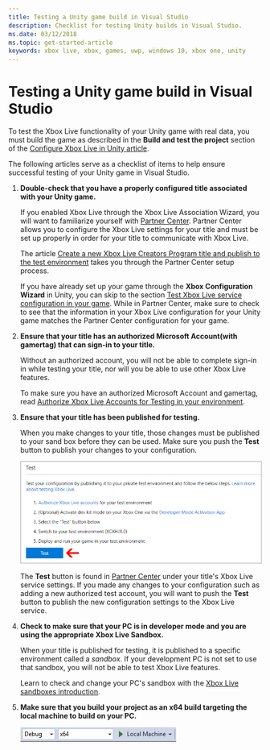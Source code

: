```yaml
---
title: Testing a Unity game build in Visual Studio
description: Checklist for testing Unity builds in Visual Studio.
ms.date: 03/12/2018
ms.topic: get-started-article
keywords: xbox live, xbox, games, uwp, windows 10, xbox one, unity
---
```


# Testing a Unity game build in Visual Studio

To test the Xbox Live functionality of your Unity game with real data, you must build the game as described in the **Build and test the project** section of the [Configure Xbox Live in Unity article](configure-xbox-live-in-unity.md).

The following articles serve as a checklist of items to help ensure successful testing of your Unity game in Visual Studio.

1. **Double-check that you have a properly configured title associated with your Unity game.**

    If you enabled Xbox Live through the Xbox Live Association Wizard, you will want to familiarize yourself with [Partner Center](https://partner.microsoft.com/dashboard).
    Partner Center allows you to configure the Xbox Live settings for your title and must be set up properly in order for your title to communicate with Xbox Live.

    The article [Create a new Xbox Live Creators Program title and publish to the test environment](../../../get-started/setup-partner-center/legacy/create-and-test-a-new-creators-title.md) takes you through the Partner Center setup process.
    
    If you have already set up your game through the **Xbox Configuration Wizard** in Unity, you can skip to the section [Test Xbox Live service configuration in your game](../../../setup-partner-center/legacy/create-and-test-a-new-creators-title.md#test-xbox-live-service-configuration-in-your-game).
    While in Partner Center, make sure to check to see that the information in your Xbox Live configuration for your Unity game matches the Partner Center configuration for your game.
    
2. **Ensure that your title has an authorized Microsoft Account(with gamertag) that can sign-in to your title.**

    Without an authorized account, you will not be able to complete sign-in in while testing your title, nor will you be able to use other Xbox Live features.

    To make sure you have an authorized Microsoft Account and gamertag, read [Authorize Xbox Live Accounts for Testing in your environment](../../../setup-partner-center/legacy/authorize-xbox-live-accounts.md).

3. **Ensure that your title has been published for testing.**

    When you make changes to your title, those changes must be published to your sand box before they can be used.
    Make sure you push the **Test** button to publish your changes to your configuration.

    ![Publish for test image](test-visual-studio-build_images/creators_udc_xboxlive_config_test.png)

    The **Test** button is found in [Partner Center](https://partner.microsoft.com/dashboard) under your title's Xbox Live service settings.
    If you made any changes to your configuration such as adding a new authorized test account, you will want to push the **Test** button to publish the new configuration settings to the Xbox Live service.

4. **Check to make sure that your PC is in developer mode and you are using the appropriate Xbox Live Sandbox.**

    When your title is published for testing, it is published to a specific environment called a *sandbox*.
    If your development PC is not set to use that sandbox, you will not be able to test Xbox Live features.

    Learn to check and change your PC's sandbox with the [Xbox Live sandboxes introduction](../../../../xbox-live-sandboxes-creators.md).

5. **Make sure that you build your project as an x64 build targeting the local machine to build on your PC.**

    ![build settings](test-visual-studio-build_images/vsBuildSettings.JPG)
